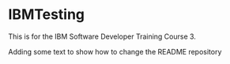 # IBMTesting
This is for the IBM Software Developer Training Course 3.

Adding some text to show how to change the README repository
